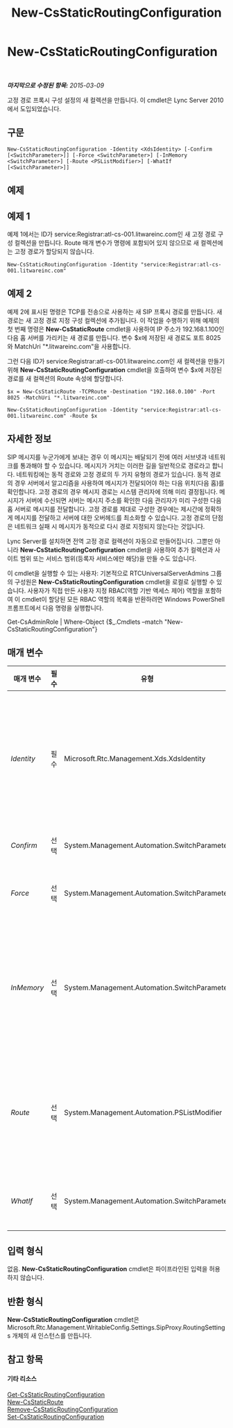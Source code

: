 ﻿---
title: New-CsStaticRoutingConfiguration
TOCTitle: New-CsStaticRoutingConfiguration
ms:assetid: 30d1736f-990f-46e8-931f-9247cd988244
ms:mtpsurl: https://technet.microsoft.com/ko-kr/library/Gg425811(v=OCS.15)
ms:contentKeyID: 49303215
ms.date: 08/10/2015
mtps_version: v=OCS.15
ms.translationtype: HT
---

# New-CsStaticRoutingConfiguration

 

_**마지막으로 수정된 항목:** 2015-03-09_

고정 경로 프록시 구성 설정의 새 컬렉션을 만듭니다. 이 cmdlet은 Lync Server 2010에서 도입되었습니다.

## 구문

    New-CsStaticRoutingConfiguration -Identity <XdsIdentity> [-Confirm [<SwitchParameter>]] [-Force <SwitchParameter>] [-InMemory <SwitchParameter>] [-Route <PSListModifier>] [-WhatIf [<SwitchParameter>]]

## 예제

## 예제 1

예제 1에서는 ID가 service:Registrar:atl-cs-001.litwareinc.com인 새 고정 경로 구성 컬렉션을 만듭니다. Route 매개 변수가 명령에 포함되어 있지 않으므로 새 컬렉션에는 고정 경로가 할당되지 않습니다.

    New-CsStaticRoutingConfiguration -Identity "service:Registrar:atl-cs-001.litwareinc.com" 

## 예제 2

예제 2에 표시된 명령은 TCP를 전송으로 사용하는 새 SIP 프록시 경로를 만듭니다. 새 경로는 새 고정 경로 지정 구성 컬렉션에 추가됩니다. 이 작업을 수행하기 위해 예제의 첫 번째 명령은 **New-CsStaticRoute** cmdlet을 사용하여 IP 주소가 192.168.1.100인 다음 홉 서버를 가리키는 새 경로를 만듭니다. 변수 $x에 저장된 새 경로도 포트 8025와 MatchUri "\*.litwareinc.com"을 사용합니다.

그런 다음 ID가 service:Registrar:atl-cs-001.litwareinc.com인 새 컬렉션을 만들기 위해 **New-CsStaticRoutingConfiguration** cmdlet을 호출하여 변수 $x에 저장된 경로를 새 컬렉션의 Route 속성에 할당합니다.

    $x = New-CsStaticRoute -TCPRoute -Destination "192.168.0.100" -Port 8025 -MatchUri "*.litwareinc.com"
    
    New-CsStaticRoutingConfiguration -Identity "service:Registrar:atl-cs-001.litwareinc.com" -Route $x

## 자세한 정보

SIP 메시지를 누군가에게 보내는 경우 이 메시지는 배달되기 전에 여러 서브넷과 네트워크를 통과해야 할 수 있습니다. 메시지가 거치는 이러한 길을 일반적으로 경로라고 합니다. 네트워킹에는 동적 경로와 고정 경로의 두 가지 유형의 경로가 있습니다. 동적 경로의 경우 서버에서 알고리즘을 사용하여 메시지가 전달되어야 하는 다음 위치(다음 홉)를 확인합니다. 고정 경로의 경우 메시지 경로는 시스템 관리자에 의해 미리 결정됩니다. 메시지가 서버에 수신되면 서버는 메시지 주소를 확인한 다음 관리자가 미리 구성한 다음 홉 서버로 메시지를 전달합니다. 고정 경로를 제대로 구성한 경우에는 제시간에 정확하게 메시지를 전달하고 서버에 대한 오버헤드를 최소화할 수 있습니다. 고정 경로의 단점은 네트워크 실패 시 메시지가 동적으로 다시 경로 지정되지 않는다는 것입니다.

Lync Server를 설치하면 전역 고정 경로 컬렉션이 자동으로 만들어집니다. 그뿐만 아니라 **New-CsStaticRoutingConfiguration** cmdlet을 사용하여 추가 컬렉션과 사이트 범위 또는 서비스 범위(등록자 서비스에만 해당)을 만들 수도 있습니다.

이 cmdlet을 실행할 수 있는 사용자: 기본적으로 RTCUniversalServerAdmins 그룹의 구성원은 **New-CsStaticRoutingConfiguration** cmdlet을 로컬로 실행할 수 있습니다. 사용자가 직접 만든 사용자 지정 RBAC(역할 기반 액세스 제어) 역할을 포함하여 이 cmdlet이 할당된 모든 RBAC 역할의 목록을 반환하려면 Windows PowerShell 프롬프트에서 다음 명령을 실행합니다.

Get-CsAdminRole | Where-Object {$\_.Cmdlets –match "New-CsStaticRoutingConfiguration"}

## 매개 변수


<table>
<colgroup>
<col style="width: 25%" />
<col style="width: 25%" />
<col style="width: 25%" />
<col style="width: 25%" />
</colgroup>
<thead>
<tr class="header">
<th>매개 변수</th>
<th>필수</th>
<th>유형</th>
<th>설명</th>
</tr>
</thead>
<tbody>
<tr class="odd">
<td><p><em>Identity</em></p></td>
<td><p>필수</p></td>
<td><p>Microsoft.Rtc.Management.Xds.XdsIdentity</p></td>
<td><p>만들려는 새 고정 경로 지정 컬렉션의 고유 식별자입니다. 새 컬렉션은 서비스 범위에서만 만들 수 있고 등록자 서비스에만 할당할 수 있습니다. 따라서 새 컬렉션의 ID는 -Identity &quot;service:Registrar:atl-cs-001.litwareinc.com&quot;과 유사해야 합니다.</p></td>
</tr>
<tr class="even">
<td><p><em>Confirm</em></p></td>
<td><p>선택</p></td>
<td><p>System.Management.Automation.SwitchParameter</p></td>
<td><p>명령을 실행하기 전에 확인 메시지를 표시합니다.</p></td>
</tr>
<tr class="odd">
<td><p><em>Force</em></p></td>
<td><p>선택</p></td>
<td><p>System.Management.Automation.SwitchParameter</p></td>
<td><p>명령을 실행할 때 발생할 수 있는 심각하지 않은 오류 메시지를 표시하지 않습니다.</p></td>
</tr>
<tr class="even">
<td><p><em>InMemory</em></p></td>
<td><p>선택</p></td>
<td><p>System.Management.Automation.SwitchParameter</p></td>
<td><p>개체를 실제로 영구 변경 사항으로 커밋하지 않고 개체 참조를 만듭니다. 이 매개 변수와 함께 호출된 이 cmdlet의 결과를 변수로 할당하면 개체 참조의 속성을 변경한 후 이 cmdlet과 일치하는 Set- cmdlet을 호출하여 해당 변경 사항을 커밋할 수 있습니다.</p></td>
</tr>
<tr class="odd">
<td><p><em>Route</em></p></td>
<td><p>선택</p></td>
<td><p>System.Management.Automation.PSListModifier</p></td>
<td><p>컬렉션 내에서 유지 관리되는 개별 고정 경로입니다. 컬렉션에 추가할 경로는 다른 컬렉션에서 복사하거나 <strong>New-CsStaticRoute</strong> cmdlet을 사용하여 만들어야 합니다. 자세한 내용은 이 항목의 예제 섹션을 참조하십시오.</p></td>
</tr>
<tr class="even">
<td><p><em>WhatIf</em></p></td>
<td><p>선택</p></td>
<td><p>System.Management.Automation.SwitchParameter</p></td>
<td><p>명령을 실제로 실행하지 않고도 명령이 실행될 경우 발생할 수 있는 현상을 설명합니다.</p></td>
</tr>
</tbody>
</table>


## 입력 형식

없음. **New-CsStaticRoutingConfiguration** cmdlet은 파이프라인된 입력을 허용하지 않습니다.

## 반환 형식

**New-CsStaticRoutingConfiguration** cmdlet은 Microsoft.Rtc.Management.WritableConfig.Settings.SipProxy.RoutingSettings 개체의 새 인스턴스를 만듭니다.

## 참고 항목

#### 기타 리소스

[Get-CsStaticRoutingConfiguration](get-csstaticroutingconfiguration.md)  
[New-CsStaticRoute](new-csstaticroute.md)  
[Remove-CsStaticRoutingConfiguration](remove-csstaticroutingconfiguration.md)  
[Set-CsStaticRoutingConfiguration](set-csstaticroutingconfiguration.md)

